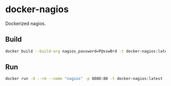 # docker-nagios

Dockerized nagios.

## Build
```bash
docker build --build-arg nagios_password=P@ssw0rd -t docker-nagios:latest .
```

## Run
```bash
docker run -d --rm --name "nagios" -p 8080:80 -t docker-nagios:latest
```

